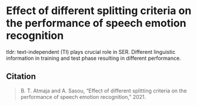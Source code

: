 # Effect of different splitting criteria on the performance of speech emotion recognition
tldr: text-independent (TI) plays crucial role in SER. Different linguistic information in training and test phase resulting in different performance.


## Citation
> B. T. Atmaja and A. Sasou, “Effect of different splitting criteria on the performance of speech emotion recognition,” 2021.

